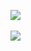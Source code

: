 <img src="https://github-readme-stats.vercel.app/api/top-langs/?username=IMUTH&layout=compact"><br><br>
<img src="https://github-readme-stats.vercel.app/api?username=IMUTH&show_icons=true">
